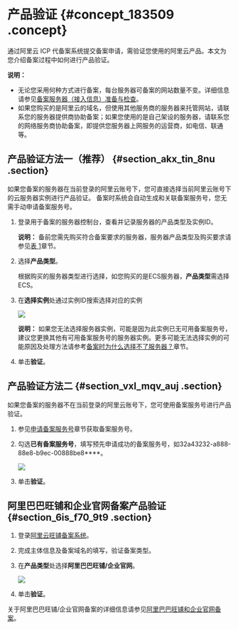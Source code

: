 # 产品验证 {#concept_183509 .concept}

通过阿里云 ICP 代备案系统提交备案申请，需验证您使用的阿里云产品。本文为您介绍备案过程中如何进行产品验证。

**说明：** 

-   无论您采用何种方式进行备案，每台服务器可备案的网站数量不变。详细信息请参见[备案服务器（接入信息）准备与检查](../../../../cn.zh-CN/ICP备案前准备/托管服务器及接入检查/备案服务器（接入信息）准备与检查.md#)。
-   如果您购买的是阿里云的域名，但使用其他服务商的服务器来托管网站，请联系您的服务器提供商协助备案；如果您使用的是自己架设的服务器，请联系您的网络服务商协助备案，即提供您服务器上网服务的运营商，如电信、联通等。

## 产品验证方法一（推荐） {#section_akx_tin_8nu .section}

如果您备案的服务器在当前登录的阿里云账号下，您可直接选择当前阿里云账号下的云服务器实例进行产品验证。 备案时系统会自动生成和关联备案服务号，您无需手动申请备案服务号。

1.  登录用于备案的服务器控制台，查看并记录服务器的产品类型及实例ID。

    **说明：** 备前您需先购买符合备案要求的服务器，服务器产品类型及购买要求请参见[表 1](../../../../cn.zh-CN/ICP备案前准备/托管服务器及接入检查/备案服务器（接入信息）准备与检查.md#table_bob_0qy_xzo)章节。

2.  选择**产品类型**。

    根据购买的服务器类型进行选择，如您购买的是ECS服务器，**产品类型**需选择ECS。

3.  在**选择实例**处通过实例ID搜索选择对应的实例

    ![](http://static-aliyun-doc.oss-cn-hangzhou.aliyuncs.com/assets/img/157603/156136970450083_zh-CN.png)

    **说明：** 如果您无法选择服务器实例，可能是因为此实例已无可用备案服务号，建议您更换其他有可用备案服务号的服务器实例。更多可能无法选择实例的可能原因及处理方法请参考[备案时为什么选择不了服务器？](../../../../cn.zh-CN/常见问题/备案流程FAQ/产品验证FAQ.md#section_qqb_hss_zdb)章节。

4.  单击**验证**。

## 产品验证方法二 {#section_vxl_mqv_auj .section}

如果您备案的服务器不在当前登录的阿里云账号下，您可使用备案服务号进行产品验证。

1.  参见[申请备案服务号](../../../../cn.zh-CN/ICP备案前准备/托管服务器及接入检查/申请备案服务号.md#)章节获取备案服务号。
2.  勾选**已有备案服务号**，填写预先申请成功的备案服务号，如32a43232-a888-88e8-b9ec-00888be8\*\*\*\*。

    ![](http://static-aliyun-doc.oss-cn-hangzhou.aliyuncs.com/assets/img/157603/156136970449662_zh-CN.png)

3.  单击**验证**。

## 阿里巴巴旺铺和企业官网备案产品验证 {#section_6is_f70_9t9 .section}

1.  登录[阿里云旺铺备案系统](https://icpbeian.aliyun.com/order/selfBaIndex.htm)。
2.  完成主体信息及备案域名的填写，验证备案类型。
3.  在**产品类型**处选择**阿里巴巴旺铺/企业官网**。

    ![](http://static-aliyun-doc.oss-cn-hangzhou.aliyuncs.com/assets/img/157603/156136970444395_zh-CN.png)

4.  单击**验证**。

关于阿里巴巴旺铺/企业官网备案的详细信息请参见[阿里巴巴旺铺和企业官网备案](cn.zh-CN/ICP备案流程（PC端）/特殊场景ICP备案/阿里巴巴旺铺和企业官网备案.md#)。

